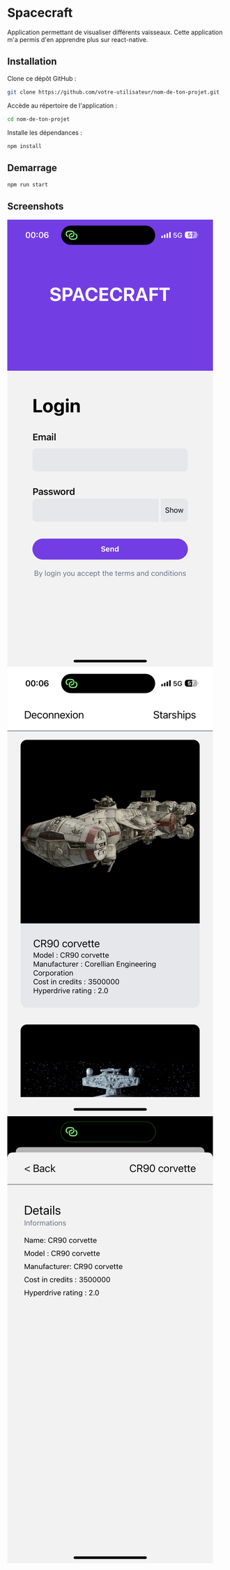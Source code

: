 # Spacecraft

Application permettant de visualiser différents vaisseaux. Cette application m'a permis d'en apprendre plus sur react-native.

## Installation

Clone ce dépôt GitHub :

```bash
git clone https://github.com/votre-utilisateur/nom-de-ton-projet.git
```

Accède au répertoire de l'application :

```bash
cd nom-de-ton-projet
```

Installe les dépendances :

```bash
npm install
```

## Demarrage

```bash
npm run start
```

## Screenshots

![Page d'accueil](./screenshots/IMG_6229.PNG)
![Page des vaisseaux](./screenshots/IMG_6230.PNG)
![Détail d'un vaisseau](./screenshots/IMG_6231.PNG)
